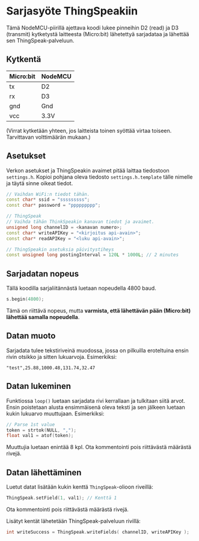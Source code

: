 # Sarjasyöte ThingSpeakiin

Tämä NodeMCU-piirillä ajettava koodi lukee pinneihin D2 (read) ja D3 (transmit)
kytketystä laitteesta (Micro:bit) lähetettyä sarjadataa ja lähettää sen ThingSpeak-palveluun.

## Kytkentä

| Micro:bit | NodeMCU |
|-----------|---------|
| tx        | D2      |
| rx        | D3      |
| gnd       | Gnd     |
| vcc       | 3.3V    |

(Virrat kytketään yhteen, jos laitteista toinen syöttää virtaa toiseen. Tarvittavan volttimäärän mukaan.)

## Asetukset

Verkon asetukset ja ThingSpeakin avaimet pitää laittaa tiedostoon `settings.h`.
Kopioi pohjana oleva tiedosto `settings.h.template` tälle nimelle ja
täytä sinne oikeat tiedot.
```c++
// Vaihdan WiFi:n tiedot tähän.
const char* ssid = "sssssssss";
const char* password = "ppppppppp";

// ThingSpeak
// Vaihda tähän ThinkSpeakin kanavan tiedot ja avaimet.
unsigned long channelID = <kanavan numero>;
const char* writeAPIKey = "<kirjoitus api-avain>";
const char* readAPIKey = "<luku api-avain>";

// ThingSpeakin asetuksia päivitystiheys
const unsigned long postingInterval = 120L * 1000L; // 2 minutes
```

## Sarjadatan nopeus

Tällä koodilla sarjaliitännästä luetaan nopeudella 4800 baud.
```c++
s.begin(4800);
```
Tämä on riittävä nopeus, mutta **varmista, että lähettävän pään (Micro:bit)
lähettää samalla nopeudella**.

## Datan muoto

Sarjadata tulee tekstiriveinä muodossa, jossa on pilkuilla eroteltuina
ensin rivin otsikko ja sitten lukuarvoja. Esimerkiksi:
```
"test",25.88,1000.48,131.74,32.47
```

## Datan lukeminen

Funktiossa `loop()` luetaan sarjadata rivi kerrallaan ja tulkitaan siitä arvot.
Ensin poistetaan alusta ensimmäisenä oleva teksti ja sen jälkeen luetaan kukin
lukuarvo muuttujaan. Esimerkiksi:
```c++
// Parse 1st value
token = strtok(NULL, ",");
float val1 = atof(token);
```

Muuttujia luetaan enintää 8 kpl. Ota kommentointi pois riittävästä määrästä rivejä.

## Datan lähettäminen

Luetut datat lisätään kukin kenttä `ThingSpeak`-olioon riveillä:
```c++
ThingSpeak.setField(1, val1); // Kenttä 1
```

Ota kommentointi pois riittävästä määrästä rivejä.

Lisätyt kentät lähetetään ThingSpeak-palveluun rivillä:
```c++
int writeSuccess = ThingSpeak.writeFields( channelID, writeAPIKey );
```
